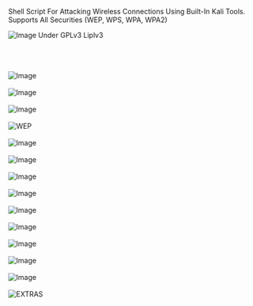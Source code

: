 Shell Script For Attacking Wireless Connections Using Built-In Kali Tools. Supports All Securities (WEP, WPS, WPA, WPA2)

![Image](http://i.imgur.com/AjQIOik.jpg) Under GPLv3 Liplv3 
<br/><br/><br/><br/>

![Image](http://i.imgur.com/VK4Jd4v.jpg)
<br/><br/>
![Image](http://i.imgur.com/92EReev.jpg)
<br/><br/>
![Image](http://i.imgur.com/U7GG5qz.jpg)
<br/><br/>
![WEP](http://i.imgur.com/LF1g15f.jpg)
<br/><br/>
![Image](http://i.imgur.com/80ImpOo.jpg)
<br/><br/>
![Image](http://i.imgur.com/aBQVYqe.jpg)
<br/><br/>
![Image](http://i.imgur.com/8IA7NSg.jpg)
<br/><br/>
![Image](http://i.imgur.com/ItblUIv.jpg)
<br/><br/>
![Image](http://i.imgur.com/msIXnMB.jpg)
<br/><br/>
![Image](http://i.imgur.com/KEwNXH6.jpg)
<br/><br/>
![Image](http://i.imgur.com/WOKuzWc.jpg)
<br/><br/>
![Image](http://i.imgur.com/O8V5zLn.jpg)
<br/><br/>
![Image](http://i.imgur.com/I1XYuIu.jpg)
<br/><br/>
![EXTRAS](http://i.imgur.com/mqJpIAI.jpg)
<br/><br/>
